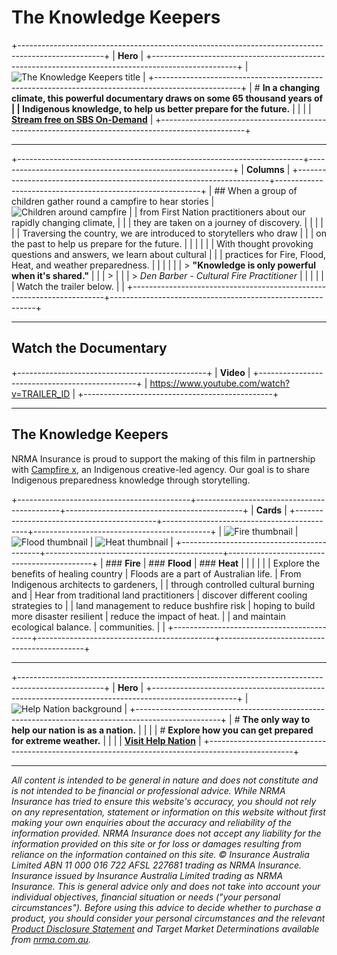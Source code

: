 # The Knowledge Keepers

+---------------------------------------------------------------------------------------------------+
| **Hero**                                                                                          |
+---------------------------------------------------------------------------------------------------+
| ![The Knowledge Keepers title](./assets/YvNE6U0c4A/knowledge_title-2396x1677.png)                |
+---------------------------------------------------------------------------------------------------+
| # **In a changing climate, this powerful documentary draws on some 65 thousand years of           |
| Indigenous knowledge, to help us better prepare for the future.**                                 |
|                                                                                                   |
| **[Stream free on SBS On-Demand](https://www.sbs.com.au/ondemand/tv-program/the-knowledge-keepers/2416885827711)** |
+---------------------------------------------------------------------------------------------------+

---

+-----------------------------------------------------------------------+-----------------------------------------------------------+
| **Columns**                                                                                                       |
+-----------------------------------------------------------------------+-----------------------------------------------------------+
| ## When a group of children gather round a campfire to hear stories   | ![Children around campfire](./assets/lRmL3daxFv/knowledge_web_2-1319x1080.jpg) |
| from First Nation practitioners about our rapidly changing climate,   |                                                           |
| they are taken on a journey of discovery.                             |                                                           |
|                                                                       |                                                           |
| Traversing the country, we are introduced to storytellers who draw    |                                                           |
| on the past to help us prepare for the future.                        |                                                           |
|                                                                       |                                                           |
| With thought provoking questions and answers, we learn about cultural |                                                           |
| practices for Fire, Flood, Heat, and weather preparedness.            |                                                           |
|                                                                       |                                                           |
| > **"Knowledge is only powerful when it's shared."**                  |                                                           |
| >                                                                     |                                                           |
| > _Den Barber - Cultural Fire Practitioner_                           |                                                           |
|                                                                       |                                                           |
| Watch the trailer below.                                              |                                                           |
+-----------------------------------------------------------------------+-----------------------------------------------------------+

---

## Watch the Documentary

+-----------------------------------------------+
| **Video**                                     |
+-----------------------------------------------+
| <https://www.youtube.com/watch?v=TRAILER_ID>  |
+-----------------------------------------------+

---

## The Knowledge Keepers

NRMA Insurance is proud to support the making of this film in partnership with [Campfire x](https://www.campfirex.co/), an Indigenous creative-led agency. Our goal is to share Indigenous preparedness knowledge through storytelling.

+-------------------------------------------+--------------------------------------------+--------------------------------------------+
| **Cards**                                                                                                                       |
+-------------------------------------------+--------------------------------------------+--------------------------------------------+
| ![Fire thumbnail](./assets/GCjy280poB/kk_60sfire_branded-frame-0ms-1920x1080.jpg) | ![Flood thumbnail](./assets/qIbUV9Svko/kk_60sflood_branded-frame-0ms-1920x1080.jpg) | ![Heat thumbnail](./assets/l5QuLD8y4W/kk_60sheat_branded-frame-0ms-1920x1080.jpg) |
+-------------------------------------------+--------------------------------------------+--------------------------------------------+
| ### **Fire**                              | ### **Flood**                              | ### **Heat**                               |
|                                           |                                            |                                            |
| Explore the benefits of healing country   | Floods are a part of Australian life.      | From Indigenous architects to gardeners,   |
| through controlled cultural burning and   | Hear from traditional land practitioners   | discover different cooling strategies to   |
| land management to reduce bushfire risk   | hoping to build more disaster resilient    | reduce the impact of heat.                 |
| and maintain ecological balance.          | communities.                               |                                            |
+-------------------------------------------+--------------------------------------------+--------------------------------------------+

---

+---------------------------------------------------------------------------------------------------+
| **Hero**                                                                                          |
+---------------------------------------------------------------------------------------------------+
| ![Help Nation background](./assets/fvxnOzdkJT/shutterstock_1063847050-frame-0ms-1920x1080.jpg)   |
+---------------------------------------------------------------------------------------------------+
| # **The only way to help our nation is as a nation.**                                            |
|                                                                                                   |
| # **Explore how you can get prepared for extreme weather.**                                      |
|                                                                                                   |
| **[Visit Help Nation](https://nrma.com.au/helpnation/)**                                         |
+---------------------------------------------------------------------------------------------------+

---

_All content is intended to be general in nature and does not constitute and is not intended to be financial or professional advice. While NRMA Insurance has tried to ensure this website's accuracy, you should not rely on any representation, statement or information on this website without first making your own enquiries about the accuracy and reliability of the information provided. NRMA Insurance does not accept any liability for the information provided on this site or for loss or damages resulting from reliance on the information contained on this site. © Insurance Australia Limited ABN 11 000 016 722 AFSL 227681 trading as NRMA Insurance. Insurance issued by Insurance Australia Limited trading as NRMA Insurance. This is general advice only and does not take into account your individual objectives, financial situation or needs ("your personal circumstances"). Before using this advice to decide whether to purchase a product, you should consider your personal circumstances and the relevant [Product Disclosure Statement](https://www.nrma.com.au/policy-booklets) and Target Market Determinations available from [nrma.com.au](http://www.nrma.com.au)._
